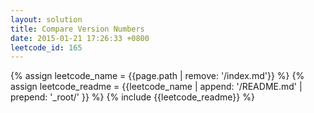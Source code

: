 ```yaml
---
layout: solution
title: Compare Version Numbers
date: 2015-01-21 17:26:33 +0800
leetcode_id: 165
---
```

{% assign leetcode_name = {{page.path | remove: '/index.md'}}  %}
{% assign leetcode_readme = {{leetcode_name | append: '/README.md' | prepend: '_root/' }}  %}
{% include {{leetcode_readme}} %}
